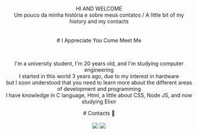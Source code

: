 <p align="center">
HI AND WELCOME
<br>
Um pouco da minha história e sobre meus contatos / A little bit of my history and my contacts <br/>
<br>
<br>
# I Appreciate You Come Meet Me
</p>
<br>
<p align="center">
  I'm a university student, I'm 20 years old, and I'm studying computer engineering <br/>
  I started in this world 3 years ago, due to my interest in hardware <br/>
  but I soon understood that you need to learn more about the different areas of development and programming <br/>
  I have knowledge in C language, Html, a little about CSS, Node JS, and now studying Elixir <br/>
</p>

<p align="center">
   # Contacts 💌
  <br>
  <br>

  <a href="https://www.linkedin.com/in/carlossilvallf/" alt="Linkedin" >
  <img src="https://img.shields.io/badge/-Linkedin-0e76a8?style=flat-square&logo=Linkedin&logoColor=white&link=https://www.linkedin.com/in/carlossilvallf/" /></a>
  
  <a href="mailto:carlossilvallf@gmail.com" alt="Gmail" >
  <img src="https://img.shields.io/badge/-carlossilvallf@gmail.com-e34c41?style=flat-square&logo=gmail&logoColor=white&link=carlossilvallf@gmail.com" /></a>
  
</p>
